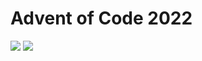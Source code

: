 # Advent of Code 2022
![](https://img.shields.io/badge/days%20completed-1-red)
![](https://img.shields.io/badge/stars%20⭐-2-yellow)
